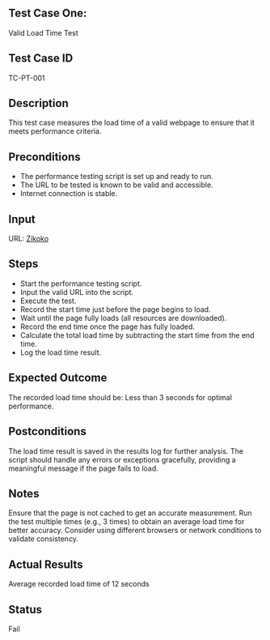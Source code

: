 ## Test Case One: 
Valid Load Time Test
## Test Case ID
TC-PT-001
## Description
This test case measures the load time of a valid webpage to ensure that it meets performance criteria.
## Preconditions
- The performance testing script is set up and ready to run.
- The URL to be tested is known to be valid and accessible.
- Internet connection is stable.
## Input
URL: [Zikoko](https://www.zikoko.com) 
## Steps
- Start the performance testing script.
- Input the valid URL into the script.
- Execute the test.
- Record the start time just before the page begins to load.
- Wait until the page fully loads (all resources are downloaded).
- Record the end time once the page has fully loaded.
- Calculate the total load time by subtracting the start time from the end time.
- Log the load time result.
## Expected Outcome
The recorded load time should be: Less than 3 seconds for optimal performance.
## Postconditions
The load time result is saved in the results log for further analysis.
The script should handle any errors or exceptions gracefully, providing a meaningful message if the page fails to load.
## Notes
Ensure that the page is not cached to get an accurate measurement.
Run the test multiple times (e.g., 3 times) to obtain an average load time for better accuracy.
Consider using different browsers or network conditions to validate consistency.
## Actual Results
Average recorded load time of 12 seconds
## Status 
Fail 
